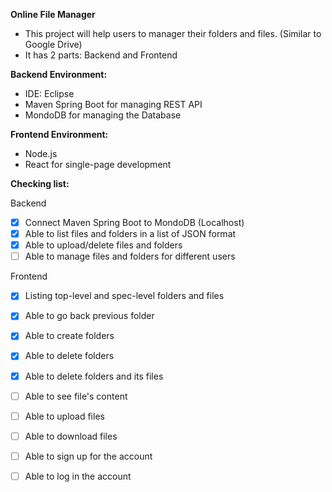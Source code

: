 **Online File Manager**

- This project will help users to manager their folders and files. (Similar to Google Drive)
- It has 2 parts: Backend and Frontend

**Backend Environment:**
- IDE: Eclipse
- Maven Spring Boot for managing REST API
- MondoDB for managing the Database

**Frontend Environment:**
- Node.js
- React for single-page development

**Checking list:**

Backend
- [x] Connect Maven Spring Boot to MondoDB (Localhost)
- [x] Able to list files and folders in a list of JSON format
- [x] Able to upload/delete files and folders
- [ ] Able to manage files and folders for different users

Frontend
- [x] Listing top-level and spec-level folders and files
- [x] Able to go back previous folder
- [x] Able to create folders
- [x] Able to delete folders
- [x] Able to delete folders and its files
- [ ] Able to see file's content
- [ ] Able to upload files
- [ ] Able to download files
- [ ] Able to sign up for the account
- [ ] Able to log in the account

